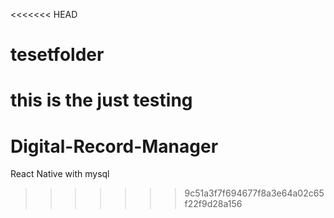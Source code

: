 <<<<<<< HEAD
# tesetfolder
this is the just testing
=======
# Digital-Record-Manager
React Native with mysql
>>>>>>> 9c51a3f7f694677f8a3e64a02c65f22f9d28a156
